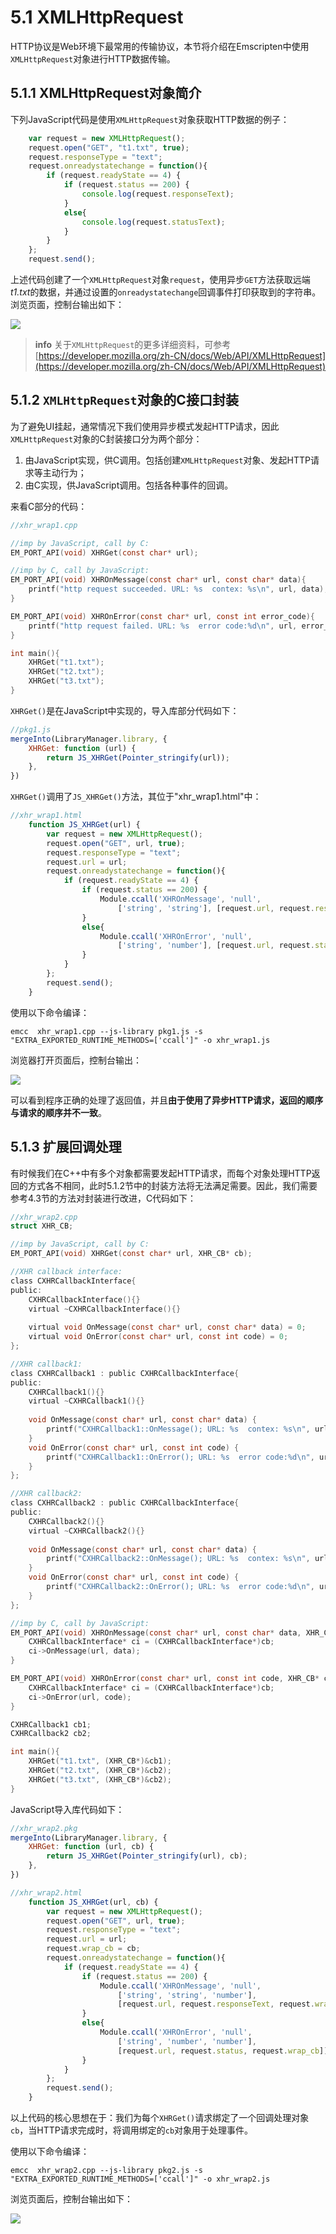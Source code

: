 # 5.1 XMLHttpRequest

HTTP协议是Web环境下最常用的传输协议，本节将介绍在Emscripten中使用`XMLHttpRequest`对象进行HTTP数据传输。

## 5.1.1 XMLHttpRequest对象简介

下列JavaScript代码是使用`XMLHttpRequest`对象获取HTTP数据的例子：

```js
	var request = new XMLHttpRequest();
	request.open("GET", "t1.txt", true);
	request.responseType = "text";	
	request.onreadystatechange = function(){
		if (request.readyState == 4) {
			if (request.status == 200) {
				console.log(request.responseText);
			}
			else{
				console.log(request.statusText);
			}
		}
	};
	request.send();
```

上述代码创建了一个`XMLHttpRequest`对象`request`，使用异步`GET`方法获取远端*t1.txt*的数据，并通过设置的`onreadystatechange`回调事件打印获取到的字符串。浏览页面，控制台输出如下：

![](images/01-xhr-js.png)

> **info**  关于`XMLHttpRequest`的更多详细资料，可参考[https://developer.mozilla.org/zh-CN/docs/Web/API/XMLHttpRequest](https://developer.mozilla.org/zh-CN/docs/Web/API/XMLHttpRequest)

## 5.1.2 `XMLHttpRequest`对象的C接口封装

为了避免UI挂起，通常情况下我们使用异步模式发起HTTP请求，因此`XMLHttpRequest`对象的C封装接口分为两个部分：

1. 由JavaScript实现，供C调用。包括创建`XMLHttpRequest`对象、发起HTTP请求等主动行为；
1. 由C实现，供JavaScript调用。包括各种事件的回调。

来看C部分的代码：

```c
//xhr_wrap1.cpp

//imp by JavaScript, call by C:
EM_PORT_API(void) XHRGet(const char* url);

//imp by C, call by JavaScript:
EM_PORT_API(void) XHROnMessage(const char* url, const char* data){
	printf("http request succeeded. URL: %s  contex: %s\n", url, data);
}

EM_PORT_API(void) XHROnError(const char* url, const int error_code){
	printf("http request failed. URL: %s  error code:%d\n", url, error_code);
}

int main(){
	XHRGet("t1.txt");
	XHRGet("t2.txt");
	XHRGet("t3.txt");
}
```

`XHRGet()`是在JavaScript中实现的，导入库部分代码如下：

```js
//pkg1.js
mergeInto(LibraryManager.library, {
    XHRGet: function (url) {
        return JS_XHRGet(Pointer_stringify(url));
    },
})
```

`XHRGet()`调用了`JS_XHRGet()`方法，其位于"xhr_wrap1.html"中：

```js
//xhr_wrap1.html
	function JS_XHRGet(url) {
		var request = new XMLHttpRequest();
		request.open("GET", url, true);
		request.responseType = "text";	
		request.url = url;
		request.onreadystatechange = function(){
			if (request.readyState == 4) {
				if (request.status == 200) {
					Module.ccall('XHROnMessage', 'null',
						['string', 'string'], [request.url, request.responseText]);
				}
				else{
					Module.ccall('XHROnError', 'null',
						['string', 'number'], [request.url, request.status]);
				}
			}
		};
		request.send();
	}
```

使用以下命令编译：

```
emcc  xhr_wrap1.cpp --js-library pkg1.js -s "EXTRA_EXPORTED_RUNTIME_METHODS=['ccall']" -o xhr_wrap1.js
```

浏览器打开页面后，控制台输出：

![](images/01-xhr-wrap1.png)

可以看到程序正确的处理了返回值，并且**由于使用了异步HTTP请求，返回的顺序与请求的顺序并不一致**。

## 5.1.3 扩展回调处理

有时候我们在C++中有多个对象都需要发起HTTP请求，而每个对象处理HTTP返回的方式各不相同，此时5.1.2节中的封装方法将无法满足需要。因此，我们需要参考4.3节的方法对封装进行改进，C代码如下：

```c
//xhr_wrap2.cpp
struct XHR_CB;

//imp by JavaScript, call by C:
EM_PORT_API(void) XHRGet(const char* url, XHR_CB* cb);

//XHR callback interface:
class CXHRCallbackInterface{
public:
	CXHRCallbackInterface(){}
	virtual ~CXHRCallbackInterface(){}
	
	virtual void OnMessage(const char* url, const char* data) = 0;
	virtual void OnError(const char* url, const int code) = 0;
};

//XHR callback1:
class CXHRCallback1 : public CXHRCallbackInterface{
public:
	CXHRCallback1(){}
	virtual ~CXHRCallback1(){}
	
	void OnMessage(const char* url, const char* data) {
		printf("CXHRCallback1::OnMessage(); URL: %s  contex: %s\n", url, data);
	}
	void OnError(const char* url, const int code) {
		printf("CXHRCallback1::OnError(); URL: %s  error code:%d\n", url, code);
	}
};

//XHR callback2:
class CXHRCallback2 : public CXHRCallbackInterface{
public:
	CXHRCallback2(){}
	virtual ~CXHRCallback2(){}
	
	void OnMessage(const char* url, const char* data) {
		printf("CXHRCallback2::OnMessage(); URL: %s  contex: %s\n", url, data);
	}
	void OnError(const char* url, const int code) {
		printf("CXHRCallback2::OnError(); URL: %s  error code:%d\n", url, code);
	}
};

//imp by C, call by JavaScript:
EM_PORT_API(void) XHROnMessage(const char* url, const char* data, XHR_CB* cb){
	CXHRCallbackInterface* ci = (CXHRCallbackInterface*)cb;
	ci->OnMessage(url, data);
}

EM_PORT_API(void) XHROnError(const char* url, const int code, XHR_CB* cb){
	CXHRCallbackInterface* ci = (CXHRCallbackInterface*)cb;
	ci->OnError(url, code);
}

CXHRCallback1 cb1;
CXHRCallback2 cb2;

int main(){
	XHRGet("t1.txt", (XHR_CB*)&cb1);
	XHRGet("t2.txt", (XHR_CB*)&cb2);
	XHRGet("t3.txt", (XHR_CB*)&cb2);
}
```

JavaScript导入库代码如下：

```js
//xhr_wrap2.pkg
mergeInto(LibraryManager.library, {
    XHRGet: function (url, cb) {
        return JS_XHRGet(Pointer_stringify(url), cb);
    },
})
```

```js
//xhr_wrap2.html
	function JS_XHRGet(url, cb) {
		var request = new XMLHttpRequest();
		request.open("GET", url, true);
		request.responseType = "text";	
		request.url = url;
		request.wrap_cb = cb;
		request.onreadystatechange = function(){
			if (request.readyState == 4) {
				if (request.status == 200) {
					Module.ccall('XHROnMessage', 'null',
						['string', 'string', 'number'],
						[request.url, request.responseText, request.wrap_cb]);
				}
				else{
					Module.ccall('XHROnError', 'null',
						['string', 'number', 'number'],
						[request.url, request.status, request.wrap_cb]);
				}
			}
		};
		request.send();
	}
```

以上代码的核心思想在于：我们为每个`XHRGet()`请求绑定了一个回调处理对象`cb`，当HTTP请求完成时，将调用绑定的`cb`对象用于处理事件。

使用以下命令编译：

```
emcc  xhr_wrap2.cpp --js-library pkg2.js -s "EXTRA_EXPORTED_RUNTIME_METHODS=['ccall']" -o xhr_wrap2.js
```

浏览页面后，控制台输出如下：

![](images/01-xhr-wrap2.png)